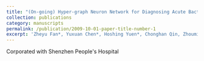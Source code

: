 ```yaml
---
title: "(On-going) Hyper-graph Neuron Network for Diagnosing Acute Bacterial and Viral Infection"
collection: publications
category: manuscripts
permalink: /publication/2009-10-01-paper-title-number-1
excerpt: 'Zheyu Fan*, Yuxuan Chen*, Hoshing Yuen*, Chonghan Qin, Zhouming Xu, Lixin Cheng † '
---
```


Corporated with Shenzhen People's Hospital
